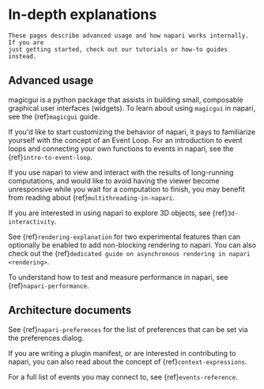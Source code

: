 # In-depth explanations

```{note}
These pages describe advanced usage and how napari works internally. If you are
just getting started, check out our tutorials or how-to guides instead.
```

## Advanced usage

magicgui is a python package that assists in building small, composable
graphical user interfaces (widgets). To learn about using `magicgui` in napari,
see the {ref}`magicgui` guide.

If you'd like to start customizing the behavior of napari, it pays to
familiarize yourself with the concept of an Event Loop. For an introduction to
event loops and connecting your own functions to events in napari, see the
{ref}`intro-to-event-loop`.

If you use napari to view and interact with the results of long-running
computations, and would like to avoid having the viewer become unresponsive
while you wait for a computation to finish, you may benefit from reading about
{ref}`multithreading-in-napari`.

If you are interested in using napari to explore 3D objects, see {ref}`3d-interactivity`.

See {ref}`rendering-explanation` for two experimental features than can
optionally be enabled to add non-blocking rendering to napari. You can also
check out the {ref}`dedicated guide on asynchronous rendering in napari <rendering>`.

To understand how to test and measure performance in napari, see {ref}`napari-performance`.

## Architecture documents

See {ref}`napari-preferences` for the list of preferences that can be set via
the preferences dialog.

If you are writing a plugin manifest, or are interested in contributing to
napari, you can also read about the concept of {ref}`context-expressions`.

For a full list of events you may connect to, see {ref}`events-reference`.
